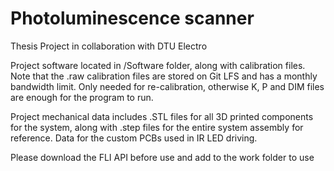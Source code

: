 # Photoluminescence scanner
 Thesis Project in collaboration with DTU Electro

Project software located in /Software folder, along with calibration files. Note that the .raw calibration files are stored on Git LFS and has a monthly bandwidth limit. Only needed for re-calibration, otherwise K, P and DIM files are enough for the program to run.

Project mechanical data includes .STL files for all 3D printed components for the system, along with .step files for the entire system assembly for reference.
Data for the custom PCBs used in IR LED driving.

Please download the FLI API before use and add to the work folder to use


 
